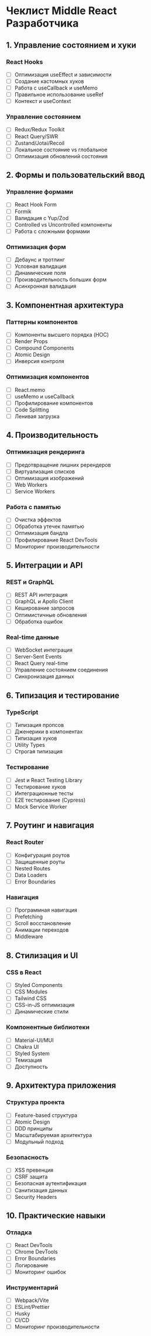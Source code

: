 # Чеклист Middle React Разработчика

## 1. Управление состоянием и хуки

### React Hooks
- [ ] Оптимизация useEffect и зависимости
- [ ] Создание кастомных хуков
- [ ] Работа с useCallback и useMemo
- [ ] Правильное использование useRef
- [ ] Контекст и useContext

### Управление состоянием
- [ ] Redux/Redux Toolkit
- [ ] React Query/SWR
- [ ] Zustand/Jotai/Recoil
- [ ] Локальное состояние vs глобальное
- [ ] Оптимизация обновлений состояния

## 2. Формы и пользовательский ввод

### Управление формами
- [ ] React Hook Form
- [ ] Formik
- [ ] Валидация с Yup/Zod
- [ ] Controlled vs Uncontrolled компоненты
- [ ] Работа с сложными формами

### Оптимизация форм
- [ ] Дебаунс и тротлинг
- [ ] Условная валидация
- [ ] Динамические поля
- [ ] Производительность больших форм
- [ ] Асинхронная валидация

## 3. Компонентная архитектура

### Паттерны компонентов
- [ ] Компоненты высшего порядка (HOC)
- [ ] Render Props
- [ ] Compound Components
- [ ] Atomic Design
- [ ] Инверсия контроля

### Оптимизация компонентов
- [ ] React.memo
- [ ] useMemo и useCallback
- [ ] Профилирование компонентов
- [ ] Code Splitting
- [ ] Ленивая загрузка

## 4. Производительность

### Оптимизация рендеринга
- [ ] Предотвращение лишних ререндеров
- [ ] Виртуализация списков
- [ ] Оптимизация изображений
- [ ] Web Workers
- [ ] Service Workers

### Работа с памятью
- [ ] Очистка эффектов
- [ ] Обработка утечек памятью
- [ ] Оптимизация бандла
- [ ] Профилирование React DevTools
- [ ] Мониторинг производительности

## 5. Интеграции и API

### REST и GraphQL
- [ ] REST API интеграция
- [ ] GraphQL и Apollo Client
- [ ] Кеширование запросов
- [ ] Оптимистичные обновления
- [ ] Обработка ошибок

### Real-time данные
- [ ] WebSocket интеграция
- [ ] Server-Sent Events
- [ ] React Query real-time
- [ ] Управление состоянием соединения
- [ ] Синхронизация данных

## 6. Типизация и тестирование

### TypeScript
- [ ] Типизация пропсов
- [ ] Дженерики в компонентах
- [ ] Типизация хуков
- [ ] Utility Types
- [ ] Строгая типизация

### Тестирование
- [ ] Jest и React Testing Library
- [ ] Тестирование хуков
- [ ] Интеграционные тесты
- [ ] E2E тестирование (Cypress)
- [ ] Mock Service Worker

## 7. Роутинг и навигация

### React Router
- [ ] Конфигурация роутов
- [ ] Защищенные роуты
- [ ] Nested Routes
- [ ] Data Loaders
- [ ] Error Boundaries

### Навигация
- [ ] Программная навигация
- [ ] Prefetching
- [ ] Scroll восстановление
- [ ] Анимации переходов
- [ ] Middleware

## 8. Стилизация и UI

### CSS в React
- [ ] Styled Components
- [ ] CSS Modules
- [ ] Tailwind CSS
- [ ] CSS-in-JS оптимизация
- [ ] Динамические стили

### Компонентные библиотеки
- [ ] Material-UI/MUI
- [ ] Chakra UI
- [ ] Styled System
- [ ] Темизация
- [ ] Доступность

## 9. Архитектура приложения

### Структура проекта
- [ ] Feature-based структура
- [ ] Atomic Design
- [ ] DDD принципы
- [ ] Масштабируемая архитектура
- [ ] Модульный подход

### Безопасность
- [ ] XSS превенция
- [ ] CSRF защита
- [ ] Безопасная аутентификация
- [ ] Санитизация данных
- [ ] Security Headers

## 10. Практические навыки

### Отладка
- [ ] React DevTools
- [ ] Chrome DevTools
- [ ] Error Boundaries
- [ ] Логирование
- [ ] Мониторинг ошибок

### Инструментарий
- [ ] Webpack/Vite
- [ ] ESLint/Prettier
- [ ] Husky
- [ ] CI/CD
- [ ] Мониторинг производительности
